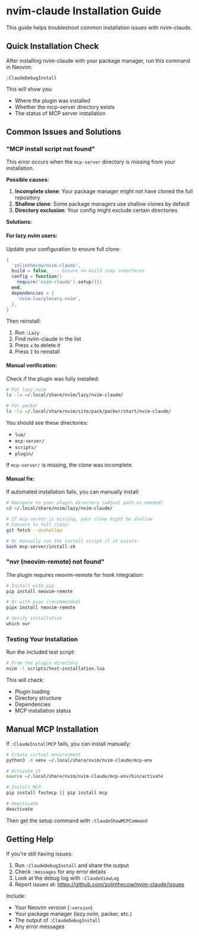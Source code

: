 # nvim-claude Installation Guide

This guide helps troubleshoot common installation issues with nvim-claude.

## Quick Installation Check

After installing nvim-claude with your package manager, run this command in Neovim:

```vim
:ClaudeDebugInstall
```

This will show you:
- Where the plugin was installed
- Whether the mcp-server directory exists
- The status of MCP server installation

## Common Issues and Solutions

### "MCP install script not found"

This error occurs when the `mcp-server` directory is missing from your installation. 

**Possible causes:**

1. **Incomplete clone**: Your package manager might not have cloned the full repository
2. **Shallow clone**: Some package managers use shallow clones by default
3. **Directory exclusion**: Your config might exclude certain directories

**Solutions:**

#### For lazy.nvim users:

Update your configuration to ensure full clone:

```lua
{
  'zolinthecow/nvim-claude',
  build = false,  -- Ensure no build step interferes
  config = function()
    require('nvim-claude').setup({})
  end,
  dependencies = {
    'nvim-lua/plenary.nvim',
  },
}
```

Then reinstall:
1. Run `:Lazy`
2. Find nvim-claude in the list
3. Press `x` to delete it
4. Press `I` to reinstall

#### Manual verification:

Check if the plugin was fully installed:

```bash
# For lazy.nvim
ls -la ~/.local/share/nvim/lazy/nvim-claude/

# For packer
ls -la ~/.local/share/nvim/site/pack/packer/start/nvim-claude/
```

You should see these directories:
- `lua/`
- `mcp-server/`
- `scripts/`
- `plugin/`

If `mcp-server/` is missing, the clone was incomplete.

#### Manual fix:

If automated installation fails, you can manually install:

```bash
# Navigate to your plugin directory (adjust path as needed)
cd ~/.local/share/nvim/lazy/nvim-claude/

# If mcp-server is missing, your clone might be shallow
# Convert to full clone:
git fetch --unshallow

# Or manually run the install script if it exists:
bash mcp-server/install.sh
```

### "nvr (neovim-remote) not found"

The plugin requires neovim-remote for hook integration:

```bash
# Install with pip
pip install neovim-remote

# Or with pipx (recommended)
pipx install neovim-remote

# Verify installation
which nvr
```

### Testing Your Installation

Run the included test script:

```bash
# From the plugin directory
nvim -l scripts/test-installation.lua
```

This will check:
- Plugin loading
- Directory structure  
- Dependencies
- MCP installation status

## Manual MCP Installation

If `:ClaudeInstallMCP` fails, you can install manually:

```bash
# Create virtual environment
python3 -m venv ~/.local/share/nvim/nvim-claude/mcp-env

# Activate it
source ~/.local/share/nvim/nvim-claude/mcp-env/bin/activate

# Install MCP
pip install fastmcp || pip install mcp

# Deactivate
deactivate
```

Then get the setup command with `:ClaudeShowMCPCommand`

## Getting Help

If you're still having issues:

1. Run `:ClaudeDebugInstall` and share the output
2. Check `:messages` for any error details
3. Look at the debug log with `:ClaudeViewLog`
4. Report issues at: https://github.com/zolinthecow/nvim-claude/issues

Include:
- Your Neovim version (`:version`)
- Your package manager (lazy.nvim, packer, etc.)
- The output of `:ClaudeDebugInstall`
- Any error messages
